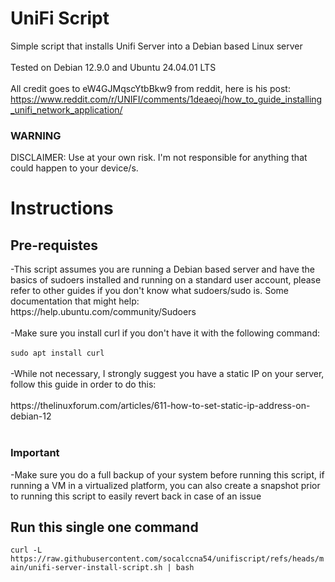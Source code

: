 # UniFi Script
Simple script that installs Unifi Server into a Debian based Linux server
<br> </br>
Tested on Debian 12.9.0 and Ubuntu 24.04.01 LTS
<br> </br>
All credit goes to eW4GJMqscYtbBkw9 from reddit, here is his post: https://www.reddit.com/r/UNIFI/comments/1deaeoj/how_to_guide_installing_unifi_network_application/

<h3>WARNING</h3>
DISCLAIMER: Use at your own risk. I'm not responsible for anything that could happen to your device/s.

<h1>Instructions</h1>

<h2>Pre-requistes</h2>
-This script assumes you are running a Debian based server and have the basics of sudoers installed and running on a standard user account, please refer to other guides if you don't know what sudoers/sudo is. Some documentation that might help: https://help.ubuntu.com/community/Sudoers<br></br>
-Make sure you install curl if you don't have it with the following command:<br></br>
<code>sudo apt install curl</code><br></br>
-While not necessary, I strongly suggest you have a static IP on your server, follow this guide in order to do this:<br></br>
https://thelinuxforum.com/articles/611-how-to-set-static-ip-address-on-debian-12<br></br>

<h3>Important</h3>
-Make sure you do a full backup of your system before running this script, if running a VM in a virtualized platform, 
you can also create a snapshot prior to running this script to easily revert back in case of an issue


<h2>Run this single one command</h2>
<code>curl -L https://raw.githubusercontent.com/socalccna54/unifiscript/refs/heads/main/unifi-server-install-script.sh | bash</code><br></br>

